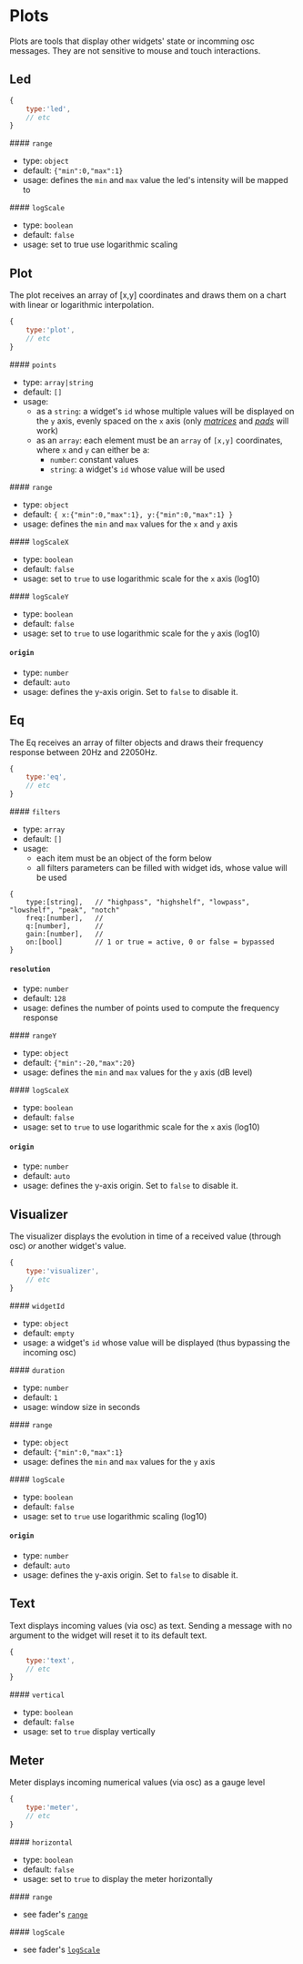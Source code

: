 # Plots

Plots are tools that display other widgets' state or incomming osc messages. They are not sensitive to mouse and touch interactions.

## Led
```js
{
    type:'led',
    // etc
}
```

#### `range`
- type: `object`
- default: `{"min":0,"max":1}`
- usage: defines the `min` and `max` value the led's intensity will be mapped to

#### `logScale`
- type: `boolean`
- default: `false`
- usage: set to true use logarithmic scaling



## Plot

The plot receives an array of [x,y] coordinates and draws them on a chart with linear or logarithmic interpolation.

```js
{
    type:'plot',
    // etc
}
```

#### `points`
- type: `array|string`
- default: `[]`
- usage:
    - as a `string`: a widget's `id` whose multiple values will be displayed on the `y` axis, evenly spaced on the `x` axis (only *[matrices](matrices.md)* and *[pads](pads.md)* will work)
    - as an `array`: each element must be an `array` of `[x,y]` coordinates, where `x` and `y` can either be a:
        - `number`: constant values
        - `string`: a widget's `id` whose value will be used

#### `range`
- type: `object`
- default:
    `{
        x:{"min":0,"max":1},
        y:{"min":0,"max":1}
    }`
- usage: defines the `min` and `max` values for the `x` and `y` axis

#### `logScaleX`
- type: `boolean`
- default: `false`
- usage: set to `true` to use logarithmic scale for the `x` axis (log10)

#### `logScaleY`
- type: `boolean`
- default: `false`
- usage: set to `true` to use logarithmic scale for the `y` axis (log10)

#### `origin`
- type: `number`
- default: `auto`
- usage: defines the y-axis origin. Set to `false` to disable it.

## Eq

The Eq receives an array of filter objects and draws their frequency response between 20Hz and 22050Hz.

```js
{
    type:'eq',
    // etc
}
```

#### `filters`
- type: `array`
- default: `[]`
- usage:
    - each item must be an object of the form below
    - all filters parameters can be filled with widget ids, whose value will be used

```
{
    type:[string],   // "highpass", "highshelf", "lowpass", "lowshelf", "peak", "notch"
    freq:[number],   //
    q:[number],      //
    gain:[number],   //
    on:[bool]        // 1 or true = active, 0 or false = bypassed
}
```

#### `resolution`
- type: `number`
- default: `128`
- usage: defines the number of points used to compute the frequency response

#### `rangeY`
- type: `object`
- default:
    `{"min":-20,"max":20}`
- usage: defines the `min` and `max` values for the `y` axis (dB level)

#### `logScaleX`
- type: `boolean`
- default: `false`
- usage: set to `true` to use logarithmic scale for the `x` axis (log10)

#### `origin`
- type: `number`
- default: `auto`
- usage: defines the y-axis origin. Set to `false` to disable it.

## Visualizer

The visualizer displays the evolution in time of a received value (through osc) *or* another widget's value.

```js
{
    type:'visualizer',
    // etc
}
```

#### `widgetId`
- type: `object`
- default: `empty`
- usage: a widget's `id` whose value will be displayed (thus bypassing the incoming osc)

#### `duration`
- type: `number`
- default: `1`
- usage: window size in seconds

#### `range`
- type: `object`
- default: `{"min":0,"max":1}`
- usage: defines the `min` and `max` values for the `y` axis

#### `logScale`
- type: `boolean`
- default: `false`
- usage: set to `true` use logarithmic scaling (log10)

#### `origin`
- type: `number`
- default: `auto`
- usage: defines the y-axis origin. Set to `false` to disable it.

## Text

Text displays incoming values (via osc) as text. Sending a message with no argument to the widget will reset it to its default text.

```js
{
    type:'text',
    // etc
}
```

#### `vertical`
- type: `boolean`
- default: `false`
- usage: set to `true` display vertically

## Meter

Meter displays incoming numerical values (via osc) as a gauge level

```js
{
    type:'meter',
    // etc
}
```

#### `horizontal`
- type: `boolean`
- default: `false`
- usage: set to `true` to display the meter horizontally

#### `range`
- see fader's [`range`](sliders/#fader)

#### `logScale`
- see fader's [`logScale`](sliders/#fader)
